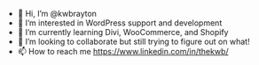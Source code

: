 - 👋 Hi, I’m @kwbrayton
- 👀 I’m interested in WordPress support and development
- 🌱 I’m currently learning Divi, WooCommerce, and Shopify
- 💞️ I’m looking to collaborate but still trying to figure out on what!
- 📫 How to reach me https://www.linkedin.com/in/thekwb/

<!---
kwbrayton/kwbrayton is a ✨ special ✨ repository because its `README.md` (this file) appears on your GitHub profile.
You can click the Preview link to take a look at your changes.
--->
